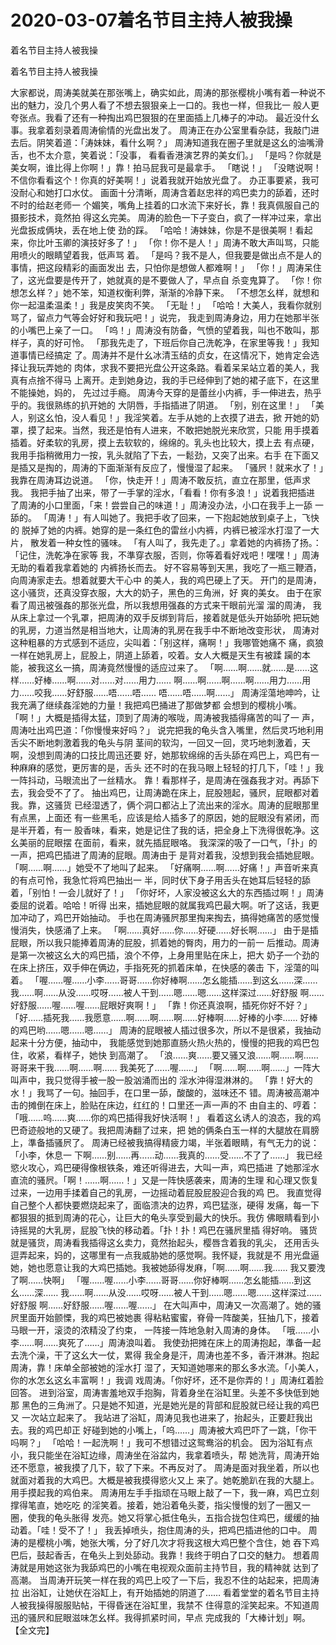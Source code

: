 # 2020-03-07着名节目主持人被我操



着名节目主持人被我操



着名节目主持人被我操


大家都说，周涛美就美在那张嘴上，确实如此，周涛的那张樱桃小嘴有着一种说不出的魅力，没几个男人看了不想去狠狠亲上一口的。我也一样，但我比一 般人更夸张点。我看了还有一种掏出鸡巴狠狠的在里面插上几棒子的冲动。  最近没什幺事。我拿着刻录着周涛偷情的光盘出发了。  周涛正在办公室里看杂誌，我敲门进去后。阴笑着道：「涛妹妹，看什幺啊？」  周涛知道我在圈子里就是这幺的油嘴滑舌，也不太介意，笑着说：「没事， 看看香港演艺界的美女们。」  「是吗？你就是美女啊，谁比得上你啊！」靠！拍马屁我可是最拿手。  「瞎说！」  「没瞎说啊！不信你看看这个！你真的好美啊！」说着我就开始放光盘了。 办正事要紧，我可没耐心和她打口水仗。  画面十分清晰，周涛含着赵忠祥的鸡巴卖力的舔着，还时不时的给赵老师一 个媚笑，嘴角上挂着的口水流下来好长，靠！我真佩服自己的摄影技术，竟然拍 得这幺完美。  周涛的脸色一下子变白，疯了一样冲过来，拿出光盘扳成俩块，丢在地上使 劲的踩。  「哈哈！涛妹妹，你是不是很美啊！看起来，你比叶玉卿的演技好多了！」  「你！你不是人！」周涛不敢大声叫骂，只能用喷火的眼睛望着我，低声骂 着。  「是吗？我不是人，但我要是做出点不是人的事情，把这段精彩的画面发出 去，只怕你是想做人都难啊！」  「你！」周涛呆住了，这光盘要是传开了，她就真的是不要做人了，早点自 杀变鬼算了。  「你！你想怎幺样？」她不笨，知道权衡利弊，渐渐的冷静下来。  「不想怎幺样，就想和你一起温柔温柔！」我是皮笑肉不笑。  「无耻！」  「哈哈！大美人，我看你就别骂了，留点力气等会好好和我玩吧！」说完， 我走到周涛身边，用力在她那半张的小嘴巴上亲了一口。  「呜！」周涛没有防备，气愤的望着我，叫也不敢叫，那样子，真的好可怜。  「那我先走了，下班后你自己洗乾净，在家里等我！」我知道事情已经搞定 了。周涛并不是什幺冰清玉结的贞女，在这情况下，她肯定会选择让我玩弄她的 肉体，求我不要把光盘公开这条路。看着呆呆站立着的美人，我真有点捨不得马 上离开。走到她身边，我的手已经伸到了她的裙子底下，在这里不能操她，妈的， 先过过手瘾。  周涛今天穿的是蕾丝小内裤，手一伸进去，热乎乎的。我很熟练的扒开她的 大阴唇，手指插进了阴道。  「别，别在这里！」  「美人，别这幺怕，没人看见！」我淫笑着。左手从她的上衣摸了进去，掀 开她的奶罩，摸了起来。当然，我还是怕有人进来，不敢把她脱光来欣赏，只能 用手摸着插着。好柔软的乳房，摸上去软软的，绵绵的。乳头也比较大，摸上去 有点硬，我用手指稍微用力一按，乳头就陷了下去，一鬆劲，又突了出来。右手 在下面又是插又是掏的，周涛的下面渐渐有反应了，慢慢湿了起来。  「骚屄！就来水了！」我靠在周涛耳边说道。  「你，快走开！」周涛不敢反抗，直立在那里，低声求我。  我把手抽了出来，带了一手掌的淫水，「看看！你有多浪！」说着我把插进 了周涛的小口里面，「来！尝尝自己的味道！」周涛没办法，小口在我手上一舔 一舔的。  「周涛！」有人叫她了。我把手收了回来，一下抱起她放到桌子上，飞快的 脱掉了她的内裤。她穿的是一条红色的雷丝小内裤，内裤已被淫水打湿了一大片， 散发着一种女性的骚味。  「有人叫了，我先走了。」拿着她的内裤扬了扬。：「记住，洗乾净在家等 我，不準穿衣服，否则，你等着看好戏吧！嘿嘿！」周涛无助的看着我拿着她的 内裤扬长而去。  好不容易等到天黑，我吃了一瓶三鞭酒，向周涛家走去。想着就要大干心中 的美人，我的鸡巴硬上了天。  开门的是周涛，这小骚货，还真没穿衣服，大大的奶子，黑色的三角洲，好 爽的美女。  由于在家看了周迅被强姦的那张光盘，所以我想用强姦的方式来干眼前光溜 溜的周涛，  我从床上拿过一个乳罩，把周涛的双手反绑到背后，接着就是低头开始舔吮 把玩她的乳房，力道当然是相当地大，让周涛的乳房在我手中不断地改变形状， 周涛对这种粗暴的方式感到不适应，尖叫着：「别这样，痛啊！」我哪管她痛不 痛，疯狼一样在她乳房上，屁股上，阴道上舔着，咬着。女人大概是天生有被蹂 躏的本能，被我这幺一搞，周涛竟然慢慢的适应过来了。  「啊……啊……就……是……这样……好棒……啊……对……对……用力…… 啊……啊……啊……啊……用力……用力……咬我……好舒服……唔……唔…… 唔……唔……啊……」  周涛淫蕩地呻吟，让我充满了继续姦淫她的力量！我把鸡巴捅进了那做梦都 会想到的樱桃小嘴。  「啊！」大概是插得太猛，顶到了周涛的喉咙，周涛被我插得痛苦的叫了一 声，周涛吐出鸡巴道：「你慢慢来好吗？」  说完把我的龟头含入嘴里，然后灵巧地利用舌尖不断地刺激着我的龟头与阴 茎间的软沟，一回又一回，灵巧地刺激着，天啊，没想到周涛的口技比周迅还要 好，她那软绵绵的舌头舔在鸡巴上，鸡巴有一种麻麻的感觉，更厉害的是，舌头 还不时的在我马眼上轻轻的打几下，「哇！」我一阵抖动，马眼流出了一丝精水。  靠！看那样子，是周涛在强姦我才对。再舔下去，我会受不了了。  抽出鸡巴，让周涛跪在床上，屁股翘起，骚屄，屁眼都对着我。靠，这骚货 已经湿透了，俩个洞口都沾上了流出来的淫水。周涛的屁眼那里有点黑，上面还 有一些黑毛，应该是给人插多了的原因，她的屁眼没有紧闭，而是半开着，有一 股香味，看来，她是记住了我的话，把全身上下洗得很乾净。这幺美丽的屁眼摆 在面前，看来，就先插屁眼咯。  我深深的吸了一口气，「扑」的一声，把鸡巴插进了周涛的屁眼。周涛由于 是背对着我，没想到我会插她屁眼。  「啊……啊……」她受不了地叫了起来。  「好痛啊……啊……好痛！」声音听来真的有点可怜，我急忙将鸡巴抽出一 半，同时伏下身子用舌头在她耳后轻轻的舔着，「别怕！一会儿就好了！」  「你好坏，人家没被这幺大的东西插过啊！」周涛委屈的说着。哈哈！听得 出来，插她屁眼的就属我鸡巴最大啊。听了这话，我更加冲动了，鸡巴开始抽动。 手也在周涛骚屄那里掏来掏去，搞得她痛苦的感觉慢慢消失，快感涌了上来。  「啊……真好……你……好硬……好长啊……」  由于是插屁眼，所以我只能捧着周涛的屁股，抓着她的臀肉，用力的一前一 后推动。周涛是第一次被这幺大的鸡巴插，浪个不停，上身用里贴在床上，把大 奶子一个劲的在床上挤压，双手伸在俩边，手指死死的抓着床单，在快感的袭击 下，淫蕩的叫着。  「喔……喔……小李……哥哥……你好棒啊……怎幺能插……到这幺……深…… 我……啊……从没……哎呀……被人干到……嗯……嗯……这样深过……好舒服 啊……好舒服……喔……喔……屁眼好爽啊！」  「靠！你还真浪啊，插死你好不好？」  「好……插死我……我愿意……啊……啊……啊……好棒啊……好棒的小李…… 好棒的鸡巴哟……嗯……嗯……」  周涛的屁眼被人插过很多次，所以不是很紧，我抽动起来十分方便，抽动中， 我能感觉到她那直肠火热火热的，慢慢的把我的鸡巴包住，收紧，看样子，她快 到高潮了。  「浪……爽……要又骚又浪……啊……啊……哥哥来干我……啊……啊…… 我美死了……喔……」  「啊……啊……啊……」一阵大叫声中，我只觉得手被一股一股汹涌而出的 淫水沖得湿淋淋的。  「靠！好大的水！」我骂了一句。抽回手，在口里一舔，酸酸的，滋味还不 错。周涛被高潮冲击的摊倒在床上，脸贴在床边，红红的！口里还一声一声的不 由自主的、哼着：「哦……呜……爽……你的鸡巴插得我好快活啊！」  看着这幺诱人的浪态，我的鸡巴奇迹般地的又硬了。我把周涛翻了过来，把 她的俩条白玉一样的大腿放在肩膀上，準备插骚屄了。  周涛已经被我搞得精疲力竭，半张着眼睛，有气无力的说：「小李，休息一 下啊……别……再……动……我真的……受……不了了……」  我已经慾火攻心，鸡巴硬得像根铁条，难还听得进去，大叫一声，鸡巴插进 了她那淫水直流的骚屄。「啊！……啊……！」又是一阵快感袭来，周涛的生理 和心理又恢复过来，一边用手揉着自己的乳房，一边摇动着屁股屁股迎合我的鸡 巴。  我直觉得自己整个人都快要燃烧起来了，面临溃决的边界，鸡巴猛涨，硬得 发痛，每一下都狠狠的抵到周涛的花心，让巨大的龟头享受到最大的快乐。我仿 佛眼睛看到小诗摇晃的大乳房，屁股飞快的移动着。「扑！扑！鸡巴在骚屄里插 得好响。  骚货就是骚货，周涛看我插得这幺卖力，竟然抬起头，樱唇含着我的乳尖， 还用舌头逗弄起来，妈的，这哪里有一点我威胁她的感觉啊。我怀疑，我就是不 用光盘逼她，她也愿意让我的大鸡巴插她。我被她舔得发麻，「啊……啊……我…… 我又要洩了啊……快啊」  「喔……喔……小李……哥哥……你好棒啊……怎幺能插……到这幺……深…… 我……啊……从没……哎呀……被人干到……嗯……嗯……这样深过……好舒服 啊……好舒服……喔……喔……」  在大叫声中，周涛又一次高潮了。她的骚屄里面开始颤慄，我的鸡巴被她裹 得粘粘蜜蜜，脊骨一阵酸美，狂抽几下，接着马眼一开，滚烫的浓精没了约束， 一阵接一阵地急射入周涛的身体。  「哦……小李……啊……爽死了……」周涛浪叫着。  我使劲把摊在床上的周涛抱起，準备一起去洗个澡，干了这幺大一仗，累得 我全身是汗，周涛也差不多，香汗淋淋。抱起周涛，靠！床单全部被她的淫水打 湿了，天知道她哪来的那幺多水流。「小美人，你的水怎幺这幺丰富啊！」我调 戏周涛。「你好坏，还不是你弄的！」周涛红着脸回答。  进到浴室，周涛害羞地双手抱胸，背着身坐在浴缸里。头差不多快低到她那 黑色的三角洲了。只是她不知道，光是她光是的背部和屁股就已经让我的鸡巴又 一次站立起来了。  我站进了浴缸，周涛见我也进来了，抬起头，正要赶我出去。我的鸡巴却正 好碰到她的小嘴上，「呜……」周涛被大鸡巴吓了一跳，「你干吗啊？」  「哈哈！一起洗啊！」我可不想错过这鸳鸯浴的机会。  因为浴缸有点小，我只能坐在浴缸边缘，周涛坐在浴盆内，我拿着喷头，帮 她洗背，周涛开始还不愿意，被我摸了几下，软了下来。不再反对了。  周涛是面对我坐着，所以也就面对着我的大鸡巴。大概是被我摸得慾火又上 来了。她乾脆趴在我的大腿上。用手摸起我的鸡伯来。  周涛用左手手指顽在马眼上敲了一下，我一麻，鸡巴立刻撑得笔直，她吃吃 的淫笑着。接着，她沿着龟头菱，指尖慢慢的划了一圈又一圈，使我的龟头胀得 发亮。她又将掌心抵住龟头，五指合拢包住鸡巴，缓缓的抽动着。「哇！受不了！」 我丢掉喷头，抱住周涛的头，把鸡巴插进他的口中。  周涛的是樱桃小嘴，她张大嘴，分了好几次才将我这根大鸡巴整个含住，她 吞下鸡巴后，鼓起香舌，在龟头上到处舔动。我靠！我终于明白了口交的魅力。 想着周涛就是用她这张为我舔鸡巴的小嘴在电视观众面前主持节目，我的精神就 达到了高潮。  当周涛开玩笑一样在我的鸡巴上咬了一下后，我忍不住的站起来，把周涛拉 出浴缸，让她伏在浴缸上，有开始插她的阴道了……  看着堂堂的着名节目主持人被我操得服服贴帖，干得昏迷在浴缸里，我禁不 住得意的淫笑起来。不知道周迅的骚屄和屁眼滋味怎幺样。我得抓紧时间，早点 完成我的「大棒计划」啊。       【全文完】
            

